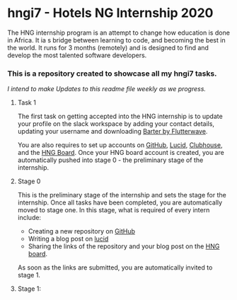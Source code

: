 # hngi7 - Hotels NG Internship 2020

The HNG internship program is an attempt to change how education is done in Africa. It ia s bridge between learning to code, and becoming the best in the world. It runs for 3 months (remotely) and is designed to find and develop the most talented software developers. 

### This is a repository created to showcase all my hngi7 tasks.

_I intend to make Updates  to this readme file weekly as we progress._

1. Task 1

   The first task on getting accepted into the HNG internship is to update your profile on the slack workspace by adding your contact details, updating your username and downloading [Barter by Flutterwave](https://barter.flutterwave.com/). 

   You are also requires to set up accounts on [GitHub](https://github.com), [Lucid](https://lucid.blog), [Clubhouse](https://app.clubhouse.io), and the [HNG Board](https://board.hng.tech). Once your HNG board account is created, you are automatically pushed into stage 0 - the preliminary stage of the internship.
   
1. Stage 0

   This is the preliminary stage of the internship and sets the stage for the internship. Once all tasks have been completed, you are automatically moved to stage one. In this stage, what is required of every intern include:
   
   * Creating a new repository on [GitHub](https://github.com) 
   * Writing a blog post on [lucid](https://lucid.blog)
   * Sharing the links of the repository and your blog post on the [HNG board](https://board.hng.tech).
   
   As soon as the links are submitted, you are automatically invited to stage 1.

 1. Stage 1: 